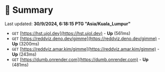 # 📖 Summary
Last updated: **30/9/2024, 6:18:15 PTG "Asia/Kuala_Lumpur"**

- `GET` [https://hst.ujol.dev](https://hst.ujol.dev) - **Up** (561ms)
- `GET` [https://reddviz.deno.dev/gimme](https://reddviz.deno.dev/gimme) - **Up** (3200ms)
- `GET` [https://reddviz.amar.kim/gimme](https://reddviz.amar.kim/gimme) - **Up** (243ms)
- `GET` [https://dumb.onrender.com](https://dumb.onrender.com) - **Up** (481ms)
